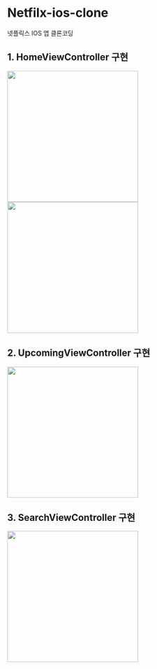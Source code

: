 # Netfilx-ios-clone

넷플릭스 IOS 앱 클론코딩

## 1. HomeViewController 구현

  <p float="left">
    <img src="https://user-images.githubusercontent.com/41867381/170279396-cfc8b655-46e7-46a0-9271-6ab77c7a8b91.png" width="300" />
    <img src="https://user-images.githubusercontent.com/41867381/170279406-3e5e2486-4f2d-420d-93c8-d4bb665ff829.png" width="300" /> 
  </p>

## 2. UpcomingViewController 구현

  <p float="left">
    <img src="https://user-images.githubusercontent.com/41867381/170491643-133817bd-a103-4be8-9548-ce28ff44ce2e.png" width="300" />
  </p>  


## 3. SearchViewController 구현

  <p float="left">
    <img src="https://user-images.githubusercontent.com/41867381/170491657-adb6b3c8-a00c-4075-bc72-931aa6917e6d.png" width="300" /> 
  </p>
